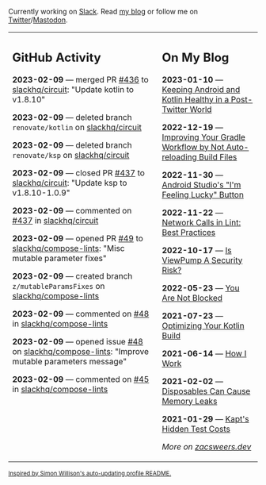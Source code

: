 Currently working on [Slack](https://slack.com/). Read [my blog](https://zacsweers.dev/) or follow me on [Twitter](https://twitter.com/ZacSweers)/[Mastodon](https://hachyderm.io/@ZacSweers).

<table><tr><td valign="top" width="60%">

## GitHub Activity
<!-- githubActivity starts -->
**2023-02-09** — merged PR [#436](https://github.com/slackhq/circuit/pull/436) to [slackhq/circuit](https://github.com/slackhq/circuit): "Update kotlin to v1.8.10"

**2023-02-09** — deleted branch `renovate/kotlin` on [slackhq/circuit](https://github.com/slackhq/circuit)

**2023-02-09** — deleted branch `renovate/ksp` on [slackhq/circuit](https://github.com/slackhq/circuit)

**2023-02-09** — closed PR [#437](https://github.com/slackhq/circuit/pull/437) to [slackhq/circuit](https://github.com/slackhq/circuit): "Update ksp to v1.8.10-1.0.9"

**2023-02-09** — commented on [#437](https://github.com/slackhq/circuit/pull/437#issuecomment-1425115003) in [slackhq/circuit](https://github.com/slackhq/circuit)

**2023-02-09** — opened PR [#49](https://github.com/slackhq/compose-lints/pull/49) to [slackhq/compose-lints](https://github.com/slackhq/compose-lints): "Misc mutable parameter fixes"

**2023-02-09** — created branch `z/mutableParamsFixes` on [slackhq/compose-lints](https://github.com/slackhq/compose-lints)

**2023-02-09** — commented on [#48](https://github.com/slackhq/compose-lints/issues/48#issuecomment-1425098088) in [slackhq/compose-lints](https://github.com/slackhq/compose-lints)

**2023-02-09** — opened issue [#48](https://github.com/slackhq/compose-lints/issues/48) on [slackhq/compose-lints](https://github.com/slackhq/compose-lints): "Improve mutable parameters message"

**2023-02-09** — commented on [#45](https://github.com/slackhq/compose-lints/pull/45#issuecomment-1424931156) in [slackhq/compose-lints](https://github.com/slackhq/compose-lints)
<!-- githubActivity ends -->
</td><td valign="top" width="40%">

## On My Blog
<!-- blog starts -->
**2023-01-10** — [Keeping Android and Kotlin Healthy in a Post-Twitter World](https://www.zacsweers.dev/keeping-android-healthy/)

**2022-12-19** — [Improving Your Gradle Workflow by Not Auto-reloading Build Files](https://www.zacsweers.dev/improving-your-workflow-by-not-auto-reloading-build-files/)

**2022-11-30** — [Android Studio's "I'm Feeling Lucky" Button](https://www.zacsweers.dev/android-studios-im-feeling-lucky-button/)

**2022-11-22** — [Network Calls in Lint: Best Practices](https://www.zacsweers.dev/network-calls-in-lint-best-practices/)

**2022-10-17** — [Is ViewPump A Security Risk?](https://www.zacsweers.dev/is-viewpump-a-security-risk/)

**2022-05-23** — [You Are Not Blocked](https://www.zacsweers.dev/you-are-not-blocked/)

**2021-07-23** — [Optimizing Your Kotlin Build](https://www.zacsweers.dev/optimizing-your-kotlin-build/)

**2021-06-14** — [How I Work](https://www.zacsweers.dev/how-i-work/)

**2021-02-02** — [Disposables Can Cause Memory Leaks](https://www.zacsweers.dev/disposables-can-cause-memory-leaks/)

**2021-01-29** — [Kapt's Hidden Test Costs](https://www.zacsweers.dev/kapts-hidden-test-costs/)
<!-- blog ends -->
_More on [zacsweers.dev](https://zacsweers.dev/)_
</td></tr></table>

<sub><a href="https://simonwillison.net/2020/Jul/10/self-updating-profile-readme/">Inspired by Simon Willison's auto-updating profile README.</a></sub>